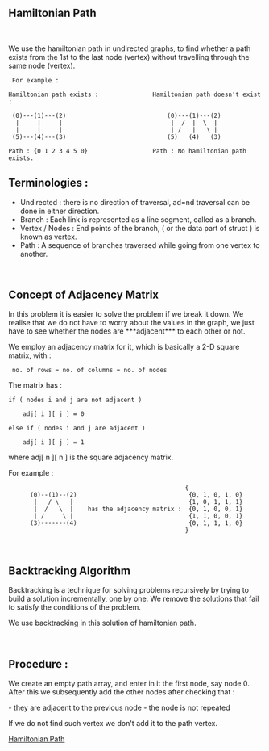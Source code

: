 ## Hamiltonian Path
<br>

<p>We use the hamiltonian path in undirected graphs, to find whether a path exists from the 1st to the last node (vertex) without travelling through the same node (vertex).
</p>

```
 For example : 

Hamiltonian path exists :               Hamiltonian path doesn't exist :
 
 (0)---(1)---(2)                            (0)---(1)---(2)                                
  |     |     |                              |  /  |  \  |
  |     |     |                              | /   |   \ |  
 (5)---(4)---(3)                            (5)   (4)   (3)

Path : {0 1 2 3 4 5 0}                  Path : No hamiltonian path exists.
```

## Terminologies : 

- Undirected : there is no direction of traversal, ad=nd traversal can be done in either direction.
- Branch : Each link is represented as a line segment, called as a branch. 
- Vertex / Nodes : End points of the branch, ( or the data part of struct ) is known as vertex.
- Path : A sequence of branches traversed while going from one vertex to another.

<br>

## Concept of Adjacency Matrix

<p> In this problem it is easier to solve the problem if we break it down. We realise that we do not have to worry about the values in the graph, we just have to see whether the nodes are ***adjacent*** to each other or not.</p> 
<p> We employ an adjacency matrix for it, which is basically a 2-D square matrix, with :</p>

```
 no. of rows = no. of columns = no. of nodes
```

<p> The matrix has :</p> 

```
if ( nodes i and j are not adjacent )

    adj[ i ][ j ] = 0 

else if ( nodes i and j are adjacent )

    adj[ i ][ j ] = 1
```

<p> where adj[ n ][ n ] is the square adjacency matrix.</p>

<p> For example :</p> 

```
                                                 {
      (0)--(1)--(2)                               {0, 1, 0, 1, 0}
       |   / \   |                                {1, 0, 1, 1, 1}
       |  /   \  |    has the adjacency matrix :  {0, 1, 0, 0, 1}
       | /     \ |                                {1, 1, 0, 0, 1}
      (3)-------(4)                               {0, 1, 1, 1, 0}
                                                 }
```
<br>

## Backtracking Algorithm

<p> Backtracking is a technique for solving problems recursively by trying to build a solution incrementally, one by one. We remove the solutions that fail to satisfy the conditions of the problem.</p>
<p> We use backtracking in this solution of hamiltonian path.</p>
<br>

## Procedure :

<p> We create an empty path array, and enter in it the first node, say node 0. After this we subsequently add the other nodes after checking that :</p> 
- they are adjacent to the previous node
- the node is not repeated
<p>
If we do not find such vertex we don't add it to the path vertex.
</p>

[Hamiltonian Path](hamiltonianPath.md)
